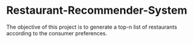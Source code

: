 # Restaurant-Recommender-System
The objective of this project is to generate a top-n list of restaurants according to the consumer preferences.
